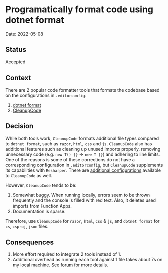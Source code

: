 # Programatically format code using dotnet format

Date: 2022-05-08

## Status

Accepted

## Context

There are 2 popular code formatter tools that formats the codebase based on the configurations in `.editorconfig`:

1. [dotnet format](https://github.com/dotnet/format)
2. [CleanupCode](https://www.jetbrains.com/help/rider/CleanupCode.html)

## Decision

While both tools work, `CleanupCode` formats additional file types compared to `dotnet format`, such as `razor`, `html`, `css` and `js`. `CleanupCode` also has additional features such as cleaning up unused imports properly, removing unnecessary code (e.g. `new T() {}` -> `new T {}`) and adhering to line limits. One of the reasons is some of these corrections do not have a corresponding configuration in `.editorconfig`, but `CleanupCode` supplements its capabilities with `Resharper`. There are [additional configurations](https://www.jetbrains.com/help/resharper/EditorConfig_Index.html) available to `CleanupCode` as well.

However, `CleanupCode` tends to be: 
1. Somewhat buggy. When running locally, errors seem to be thrown frequently and the console is filled with red text. Also, it deletes used imports from Function Apps.
2. Documentation is sparse.

Therefore, use `CleanupCode` for `razor`, `html`, `css` & `js`, and `dotnet format` for `cs`, `csproj`, `json` files.

## Consequences

1. More effort required to integrate 2 tools instead of 1.
2. Additional overhead as running each tool against 1 file takes about 7s on my local machine. See [forum](https://rider-support.jetbrains.com/hc/en-us/community/posts/4402880293650-How-to-speed-up-CleanupCode-Command-Line-Tool-) for more details.
